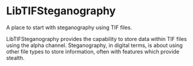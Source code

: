 # LibTIFSteganography
A place to start with steganography using TIF files.

LibTIFSteganography provides the capability to store data within TIF files using the alpha channel.  Steganography, in digital terms, is about using other file types to store information, often with features which provide stealth.
